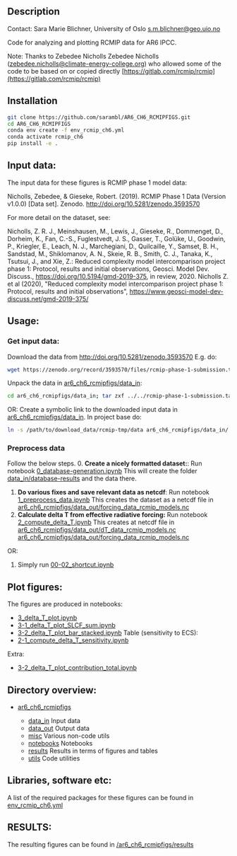 ## Description
Contact: Sara Marie Blichner, University of Oslo [s.m.blichner@geo.uio.no](s.m.blichner@geo.uio.no)


Code for analyzing and plotting RCMIP data for AR6 IPCC. 


Note: Thanks to Zebedee Nicholls Zebedee Nicholls ([zebedee.nicholls@climate-energy-college.org](zebedee.nicholls@climate-energy-college.org)) who allowed some of the code to be based on or copied directly [https://gitlab.com/rcmip/rcmip](https://gitlab.com/rcmip/rcmip) 
 

## Installation

```bash
git clone https://github.com/sarambl/AR6_CH6_RCMIPFIGS.git
cd AR6_CH6_RCMIPFIGS
conda env create -f env_rcmip_ch6.yml
conda activate rcmip_ch6
pip install -e .
``` 

## Input data: 
The input data for these figures is RCMIP phase 1 model data:
 
Nicholls, Zebedee, & Gieseke, Robert. (2019). RCMIP Phase 1 Data (Version v1.0.0)
 [Data set]. Zenodo. http://doi.org/10.5281/zenodo.3593570

For more detail on the dataset, see:

Nicholls, Z. R. J., Meinshausen, M., Lewis, J., Gieseke, R., Dommenget, D., Dorheim, K., Fan, C.-S., Fuglestvedt, J. S., Gasser, T., Golüke, U., Goodwin, P., Kriegler, E., Leach, N. J., Marchegiani, D., Quilcaille, Y., Samset, B. H., Sandstad, M., Shiklomanov, A. N., Skeie, R. B., Smith, C. J., Tanaka, K., Tsutsui, J., and Xie, Z.: Reduced complexity model intercomparison project phase 1: Protocol, results and initial observations, Geosci. Model Dev. Discuss., https://doi.org/10.5194/gmd-2019-375, in review, 2020.
 Nicholls Z. et al (2020), "Reduced complexity model intercomparison project phase 1: Protocol, results and initial observations", 
 https://www.geosci-model-dev-discuss.net/gmd-2019-375/


## Usage:  

### Get input data:
Download the data from http://doi.org/10.5281/zenodo.3593570
E.g. do:
```bash
wget https://zenodo.org/record/3593570/files/rcmip-phase-1-submission.tar.gz
```
Unpack the data in [ar6_ch6_rcmipfigs/data_in](./ar6_ch6_rcmipfigs/data_in):
```bash 
cd ar6_ch6_rcmipfigs/data_in; tar zxf ../../rcmip-phase-1-submission.tar.gz; mv rcmip-tmp/data/* .;
```
OR: Create a symbolic link to the downloaded input data in [ar6_ch6_rcmipfigs/data_in](./ar6_ch6_rcmipfigs/data_in).
In project base do:
```bash
ln -s /path/to/download_data/rcmip-tmp/data ar6_ch6_rcmipfigs/data_in/
```            
  
### Preprocess data
Follow the below steps. 
0. **Create a nicely formatted dataset:**: 
Run notebook [0_database-generation.ipynb](./ar6_ch6_rcmipfigs/notebooks/0_database-generation.ipynb)
This will create the folder [data_in/database-results](./ar6_ch6_rcmipfigs/data_in/database-results) and the
data there. 
1. **Do various fixes and save relevant data as netcdf**: Run notebook 
[1_preprocess_data.ipynb](./ar6_ch6_rcmipfigs/notebooks/1_preprocess_data.ipynb)
This creates the dataset as a netcdf file in 
[ar6_ch6_rcmipfigs/data_out/forcing_data_rcmip_models.nc](ar6_ch6_rcmipfigs/data_out/forcing_data_rcmip_models.nc)
2. **Calculate delta T from effective radiative forcing:** Run notebook [2_compute_delta_T.ipynb](./ar6_ch6_rcmipfigs/notebooks/2_compute_delta_T.ipynb)
This creates at netcdf file in [ar6_ch6_rcmipfigs/data_out/dT_data_rcmip_models.nc](ar6_ch6_rcmipfigs/data_out/dT_data_rcmip_models.nc)
 [ar6_ch6_rcmipfigs/data_out/forcing_data_rcmip_models.nc](ar6_ch6_rcmipfigs/data_out/forcing_data_rcmip_models.nc)

OR: 

1. Simply run [00-02_shortcut.ipynb](./ar6_ch6_rcmipfigs/notebooks/00-02_shortcut.ipynb)

## Plot figures:
The figures are produced in notebooks:
- [3_delta_T_plot.ipynb](./ar6_ch6_rcmipfigs/notebooks/3_delta_T_plot.ipynb)
- [3-1_delta_T_plot_SLCF_sum.ipynb](./ar6_ch6_rcmipfigs/notebooks/3-1_delta_T_plot_SLCF_sum.ipynb)
- [3-2_delta_T_plot_bar_stacked.ipynb](./ar6_ch6_rcmipfigs/notebooks/3-2_delta_T_plot_bar_stacked.ipynb)
Table (sensitivity to ECS):
- [2-1_compute_delta_T_sensitivity.ipynb](./ar6_ch6_rcmipfigs/notebooks/2-1_compute_delta_T_sensitivity.ipynb)

Extra: 
- [3-2_delta_T_plot_contribution_total.ipynb](./ar6_ch6_rcmipfigs/notebooks/3-2_delta_T_plot_contribution_total.ipynb)


## Directory overview: 
 - [ar6_ch6_rcmipfigs](./ar6_ch6_rcmipfigs)
 
    - [data_in](./ar6_ch6_rcmipfigs/data_in) Input data
    - [data_out](./ar6_ch6_rcmipfigs/data_out) Output data
    - [misc](./ar6_ch6_rcmipfigs/misc) Various non-code utils
    - [notebooks](./ar6_ch6_rcmipfigs/data_out) Notebooks
    - [results](./ar6_ch6_rcmipfigs/results) Results in terms of figures and tables 
    - [utils](./ar6_ch6_rcmipfigs/utils) Code utilities  
    

## Libraries, software etc:
A list of the required packages for these figures can be found in [env_rcmip_ch6.yml](env_rcmip_ch6.yml)

## RESULTS:

The resulting figures can be found in [/ar6_ch6_rcmipfigs/results](./ar6_ch6_rcmipfigs/results)
